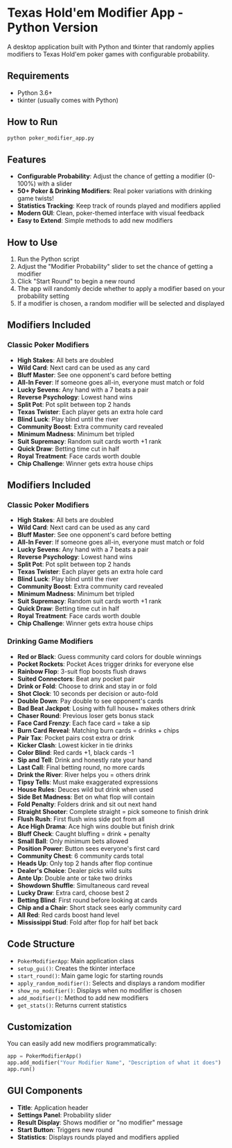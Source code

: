 # Texas Hold'em Modifier App - Python Version

A desktop application built with Python and tkinter that randomly applies modifiers to Texas Hold'em poker games with configurable probability.

## Requirements

- Python 3.6+
- tkinter (usually comes with Python)

## How to Run

```bash
python poker_modifier_app.py
```

## Features

- **Configurable Probability**: Adjust the chance of getting a modifier (0-100%) with a slider
- **50+ Poker & Drinking Modifiers**: Real poker variations with drinking game twists!
- **Statistics Tracking**: Keep track of rounds played and modifiers applied
- **Modern GUI**: Clean, poker-themed interface with visual feedback
- **Easy to Extend**: Simple methods to add new modifiers

## How to Use

1. Run the Python script
2. Adjust the "Modifier Probability" slider to set the chance of getting a modifier
3. Click "Start Round" to begin a new round
4. The app will randomly decide whether to apply a modifier based on your probability setting
5. If a modifier is chosen, a random modifier will be selected and displayed

## Modifiers Included

### Classic Poker Modifiers
- **High Stakes**: All bets are doubled
- **Wild Card**: Next card can be used as any card
- **Bluff Master**: See one opponent's card before betting
- **All-In Fever**: If someone goes all-in, everyone must match or fold
- **Lucky Sevens**: Any hand with a 7 beats a pair
- **Reverse Psychology**: Lowest hand wins
- **Split Pot**: Pot split between top 2 hands
- **Texas Twister**: Each player gets an extra hole card
- **Blind Luck**: Play blind until the river
- **Community Boost**: Extra community card revealed
- **Minimum Madness**: Minimum bet tripled
- **Suit Supremacy**: Random suit cards worth +1 rank
- **Quick Draw**: Betting time cut in half
- **Royal Treatment**: Face cards worth double
- **Chip Challenge**: Winner gets extra house chips

## Modifiers Included

### Classic Poker Modifiers
- **High Stakes**: All bets are doubled
- **Wild Card**: Next card can be used as any card
- **Bluff Master**: See one opponent's card before betting
- **All-In Fever**: If someone goes all-in, everyone must match or fold
- **Lucky Sevens**: Any hand with a 7 beats a pair
- **Reverse Psychology**: Lowest hand wins
- **Split Pot**: Pot split between top 2 hands
- **Texas Twister**: Each player gets an extra hole card
- **Blind Luck**: Play blind until the river
- **Community Boost**: Extra community card revealed
- **Minimum Madness**: Minimum bet tripled
- **Suit Supremacy**: Random suit cards worth +1 rank
- **Quick Draw**: Betting time cut in half
- **Royal Treatment**: Face cards worth double
- **Chip Challenge**: Winner gets extra house chips

### Drinking Game Modifiers
- **Red or Black**: Guess community card colors for double winnings
- **Pocket Rockets**: Pocket Aces trigger drinks for everyone else
- **Rainbow Flop**: 3-suit flop boosts flush draws
- **Suited Connectors**: Beat any pocket pair
- **Drink or Fold**: Choose to drink and stay in or fold
- **Shot Clock**: 10 seconds per decision or auto-fold
- **Double Down**: Pay double to see opponent's cards
- **Bad Beat Jackpot**: Losing with full house+ makes others drink
- **Chaser Round**: Previous loser gets bonus stack
- **Face Card Frenzy**: Each face card = take a sip
- **Burn Card Reveal**: Matching burn cards = drinks + chips
- **Pair Tax**: Pocket pairs cost extra or drink
- **Kicker Clash**: Lowest kicker in tie drinks
- **Color Blind**: Red cards +1, black cards -1
- **Sip and Tell**: Drink and honestly rate your hand
- **Last Call**: Final betting round, no more cards
- **Drink the River**: River helps you = others drink
- **Tipsy Tells**: Must make exaggerated expressions
- **House Rules**: Deuces wild but drink when used
- **Side Bet Madness**: Bet on what flop will contain
- **Fold Penalty**: Folders drink and sit out next hand
- **Straight Shooter**: Complete straight = pick someone to finish drink
- **Flush Rush**: First flush wins side pot from all
- **Ace High Drama**: Ace high wins double but finish drink
- **Bluff Check**: Caught bluffing = drink + penalty
- **Small Ball**: Only minimum bets allowed
- **Position Power**: Button sees everyone's first card
- **Community Chest**: 6 community cards total
- **Heads Up**: Only top 2 hands after flop continue
- **Dealer's Choice**: Dealer picks wild suits
- **Ante Up**: Double ante or take two drinks
- **Showdown Shuffle**: Simultaneous card reveal
- **Lucky Draw**: Extra card, choose best 2
- **Betting Blind**: First round before looking at cards
- **Chip and a Chair**: Short stack sees early community card
- **All Red**: Red cards boost hand level
- **Mississippi Stud**: Fold after flop for half bet back

## Code Structure

- `PokerModifierApp`: Main application class
- `setup_gui()`: Creates the tkinter interface
- `start_round()`: Main game logic for starting rounds
- `apply_random_modifier()`: Selects and displays a random modifier
- `show_no_modifier()`: Displays when no modifier is chosen
- `add_modifier()`: Method to add new modifiers
- `get_stats()`: Returns current statistics

## Customization

You can easily add new modifiers programmatically:

```python
app = PokerModifierApp()
app.add_modifier("Your Modifier Name", "Description of what it does")
app.run()
```

## GUI Components

- **Title**: Application header
- **Settings Panel**: Probability slider
- **Result Display**: Shows modifier or "no modifier" message
- **Start Button**: Triggers new round
- **Statistics**: Displays rounds played and modifiers applied
